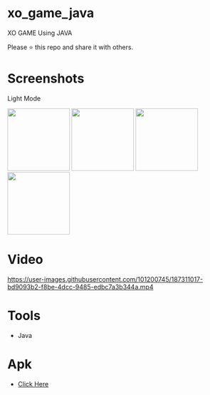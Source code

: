 # xo_game_java


XO GAME Using JAVA

Please ⭐️ this repo and share it with others.

# Screenshots
Light Mode

<div>
  <img src="https://user-images.githubusercontent.com/101200745/187309823-9c342049-e43c-4040-a6b0-93813860f1df.png"  width="140">
  <img src="https://user-images.githubusercontent.com/101200745/187309835-6cf27c6f-3188-4d5e-ad79-01eebba53f69.png"  width="140">
  <img src="https://user-images.githubusercontent.com/101200745/187309820-86b18326-ace6-4f41-8e57-05f6074d2e88.png"  width="140">
  <img src="https://user-images.githubusercontent.com/101200745/187309821-010feb89-5cb9-4bd8-a363-7142eecad6bd.png"  width="140">

</div>

# Video
https://user-images.githubusercontent.com/101200745/187311017-bd9093b2-f8be-4dcc-9485-edbc7a3b344a.mp4

# Tools
* Java

# Apk
* [Click Here](https://drive.google.com/file/d/1JHFrGFsLlWpS5ZjV852poqdE4x24ZLTv/view?usp=share_link)
